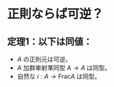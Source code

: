 # 正則ならば可逆？
## 定理1：以下は同値：
- $A$ の正則元は可逆。
- $A$ 加群単射準同型 $A\to A$ は同型。
- 自然な $i:A\to \mathrm{Frac} A$ は同型。
